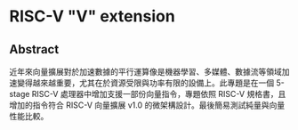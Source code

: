 # RISC-V "V" extension
## Abstract
近年來向量擴展對於加速數據的平行運算像是機器學習、多媒體、數據流等領域加速變得越來越重要，尤其在於資源受限與功率有限的設備上。此專題是在一個 5-stage RISC-V 處理器中增加支援一部份向量指令，專題依照 RISC-V 規格書，且增加的指令符合 RISC-V 向量擴展 v1.0 的微架構設計。最後簡易測試純量與向量性能比較。
